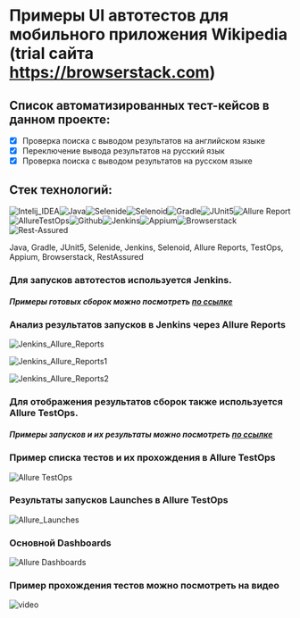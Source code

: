 # Примеры UI автотестов для мобильного приложения Wikipedia (trial сайта https://browserstack.com)

## Cписок автоматизированных тест-кейсов в данном проекте:

- [x] Проверка поиска с выводом результатов на английском языке  
- [x] Переключение вывода результатов на русский язык 
- [x] Проверка поиска с выводом результатов на русском языке  

## Стек технологий:

![Intelij_IDEA](https://github.com/andreigkuznetsov/smallUIproject/blob/master/img/icons/Intelij_IDEA.png)![Java](https://github.com/andreigkuznetsov/smallUIproject/blob/master/img/icons/Java.png)![Selenide](https://github.com/andreigkuznetsov/smallUIproject/blob/master/img/icons/Selenide.png)![Selenoid](https://github.com/andreigkuznetsov/smallUIproject/blob/master/img/icons/Selenoid.png)![Gradle](https://github.com/andreigkuznetsov/smallUIproject/blob/master/img/icons/Gradle.png)![JUnit5](https://github.com/andreigkuznetsov/smallUIproject/blob/master/img/icons/JUnit5.png)![Allure Report](https://github.com/andreigkuznetsov/smallUIproject/blob/master/img/icons/Allure_Report.png)![AllureTestOps](https://github.com/andreigkuznetsov/smallUIproject/blob/master/img/icons/AllureTestOps.png)![Github](https://github.com/andreigkuznetsov/smallUIproject/blob/master/img/icons/Github.png)![Jenkins](https://github.com/andreigkuznetsov/smallUIproject/blob/master/img/icons/Jenkins.png)![Appium](https://github.com/andreigkuznetsov/smallUIproject/blob/master/img/icons/Appium.png)![Browserstack](https://github.com/andreigkuznetsov/smallUIproject/blob/master/img/icons/Browserstack.png)![Rest-Assured](https://github.com/andreigkuznetsov/smallUIproject/blob/master/img/icons/Rest-Assured.png)

Java, Gradle, JUnit5, Selenide, Jenkins, Selenoid, Allure Reports, TestOps, Appium, Browserstack, RestAssured

### Для запусков автотестов используется Jenkins.

##### Примеры готовых сборок можно посмотреть [по ссылке](https://jenkins.autotests.cloud/job/lesson20browserstack/)

### Анализ результатов запусков в Jenkins через Allure Reports

![Jenkins_Allure_Reports](https://github.com/andreigkuznetsov/smallUIproject/blob/master/img/allure_dashbord.png)

![Jenkins_Allure_Reports1](https://github.com/andreigkuznetsov/smallUIproject/blob/master/img/allure_detailes.png)

![Jenkins_Allure_Reports2](https://github.com/andreigkuznetsov/smallUIproject/blob/master/img/allure_detailes1.png)

### Для отображения результатов сборок также используется Allure TestOps.

##### Примеры запусков и их результаты можно посмотреть [по ссылке](https://allure.autotests.cloud/project/894/dashboards)

### Пример списка тестов и их прохождения в Allure TestOps

![Allure TestOps](https://github.com/andreigkuznetsov/smallUIproject/blob/master/img/testops_detailes1.png)

### Результаты запусков Launches в Allure TestOps

![Allure_Launches](https://github.com/andreigkuznetsov/smallUIproject/blob/master/img/testops_detailes.png)

### Основной Dashboards

![Allure Dashboards](https://github.com/andreigkuznetsov/smallUIproject/blob/master/img/testops_dashbord.png)

### Пример прохождения тестов можно посмотреть на видео

![video](https://github.com/andreigkuznetsov/smallUIproject/blob/master/img/2b13ad019abaf84fc59811f23fec61719c1a43ef.gif)
